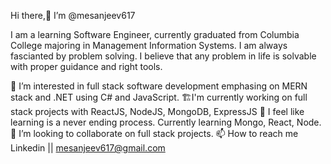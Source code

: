 Hi there,👋 I’m @mesanjeev617

I am a learning Software Engineer, currently graduated from Columbia College majoring in Management Information Systems.
I am always fascianted by problem solving. I believe that any problem in life is solvable with proper guidance and right tools. 

👀 I’m interested in full stack software development emphasing on MERN stack and .NET using C# and JavaScript. 
🏗️I'm currently working on full stack projects with ReactJS, NodeJS, MongoDB, ExpressJS
🌱 I feel like learning is a never ending process. Currently learning Mongo, React, Node.
💞️ I’m looking to collaborate on full stack projects.
📫 How to reach me Linkedin || mesanjeev617@gmail.com

<!---
✨ Happy Coding ✨  
--->
